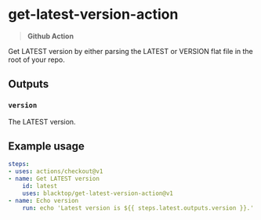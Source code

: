 # get-latest-version-action

> **Github Action**

Get LATEST version by either parsing the LATEST or VERSION flat file in the root of your repo.

## Outputs

### `version`

The LATEST version.

## Example usage

```yaml
steps:
- uses: actions/checkout@v1
- name: Get LATEST version
    id: latest
    uses: blacktop/get-latest-version-action@v1
- name: Echo version
    run: echo 'Latest version is ${{ steps.latest.outputs.version }}.'
```

